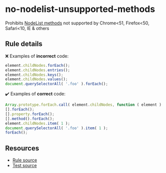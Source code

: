 [//]: # (This file is generated by eslint-docgen. Do not edit it directly.)

# no-nodelist-unsupported-methods

Prohibits [NodeList methods](https://developer.mozilla.org/en-US/docs/Web/API/NodeList#browser_compatibility) not supported by Chrome<51, Firefox<50, Safari<10, IE & others

## Rule details

❌ Examples of **incorrect** code:
```js
element.childNodes.forEach();
element.childNodes.entries();
element.childNodes.keys();
element.childNodes.values();
document.querySelectorAll( '.foo' ).forEach();
```

✔️ Examples of **correct** code:
```js
Array.prototype.forEach.call( element.childNodes, function ( element ) {} );
[].forEach();
[].property.forEach();
[].method().forEach();
element.childNodes.item( 1 );
document.querySelectorAll( '.foo' ).item( 1 );
forEach();
```

## Resources

* [Rule source](/src/rules/no-nodelist-unsupported-methods.js)
* [Test source](/tests/rules/no-nodelist-unsupported-methods.js)

